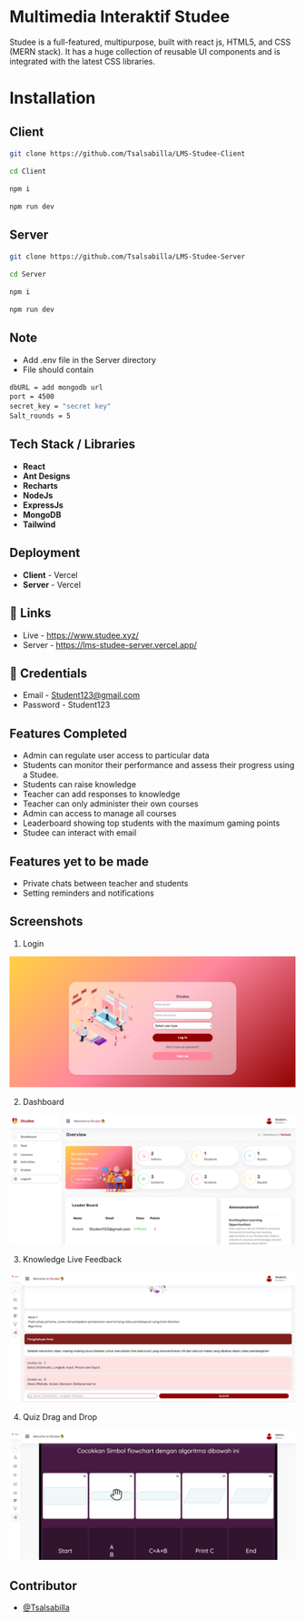 # Multimedia Interaktif Studee

Studee is a full-featured, multipurpose, built with react js, HTML5, and CSS (MERN stack). It has a huge collection of reusable UI components and is integrated with the latest CSS libraries.

# Installation

## Client
```bash
git clone https://github.com/Tsalsabilla/LMS-Studee-Client
```
```bash
cd Client
```
```bash
npm i
```
```bash
npm run dev
```

## Server
```bash
git clone https://github.com/Tsalsabilla/LMS-Studee-Server
```
```bash
cd Server
```
```bash
npm i
```
```bash
npm run dev
```

## Note
- Add .env file in the Server directory
- File should contain
```bash
dbURL = add mongodb url
port = 4500
secret_key = "secret key"
Salt_rounds = 5
```

## Tech Stack / Libraries
- **React**
- **Ant Designs**
- **Recharts**
- **NodeJs**
- **ExpressJs**
- **MongoDB**
- **Tailwind**

## Deployment
- **Client**  - Vercel
- **Server**  - Vercel

## 🔗 Links

- Live - https://www.studee.xyz/
- Server - https://lms-studee-server.vercel.app/

## 🔗 Credentials

- Email - Student123@gmail.com
- Password - Student123

## Features Completed

- Admin can regulate user access to particular data
- Students can monitor their performance and assess their progress using a Studee.
- Students can raise knowledge
- Teacher can add responses to knowledge
- Teacher can only administer their own courses
- Admin can access to manage all courses
- Leaderboard showing top students with the maximum gaming points
- Studee can interact with email

## Features yet to be made

- Private chats between teacher and students
- Setting reminders and notifications

## Screenshots
1. Login

![Screenshot 2023-08-06 140655](https://raw.githubusercontent.com/Tsalsabilla/LMS-Studee-Client/main/src/Assets/login.png)

2. Dashboard

![2](https://raw.githubusercontent.com/Tsalsabilla/LMS-Studee-Client/main/src/Assets/dashboard.png)

3. Knowledge Live Feedback

![4](https://raw.githubusercontent.com/Tsalsabilla/LMS-Studee-Client/main/src/Assets/knowledge.png)

4. Quiz Drag and Drop

![5](https://raw.githubusercontent.com/Tsalsabilla/LMS-Studee-Client/main/src/Assets/quiz.png)

##  Contributor

- [@Tsalsabilla](https://github.com/Tsalsabilla)